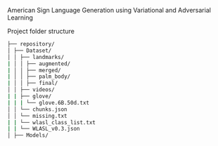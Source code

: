 American Sign Language Generation using Variational and Adversarial Learning

Project folder structure

```bash
├── repository/
│ ├── Dataset/
│ │ ├── landmarks/
| │ │ ├── augmented/
| │ │ ├── merged/
| │ │ ├── palm_body/
| │ │ ├── final/
│ │ ├── videos/
| | ├── glove/
| | | └── glove.6B.50d.txt
│ │ └── chunks.json
│ │ └── missing.txt
| | └── wlasl_class_list.txt
| | └── WLASL_v0.3.json
│ ├── Models/
```

